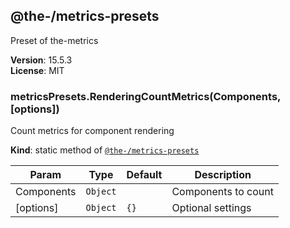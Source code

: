 <!--- Code generated by @the-/script-doc. DO NOT EDIT. -->

<a name="module_@the-/metrics-presets"></a>

## @the-/metrics-presets
Preset of the-metrics

**Version**: 15.5.3  
**License**: MIT  
<a name="module_@the-/metrics-presets.RenderingCountMetrics"></a>

### metricsPresets.RenderingCountMetrics(Components, [options])
Count metrics for component rendering

**Kind**: static method of [<code>@the-/metrics-presets</code>](#module_@the-/metrics-presets)  

| Param | Type | Default | Description |
| --- | --- | --- | --- |
| Components | <code>Object</code> |  | Components to count |
| [options] | <code>Object</code> | <code>{}</code> | Optional settings |


